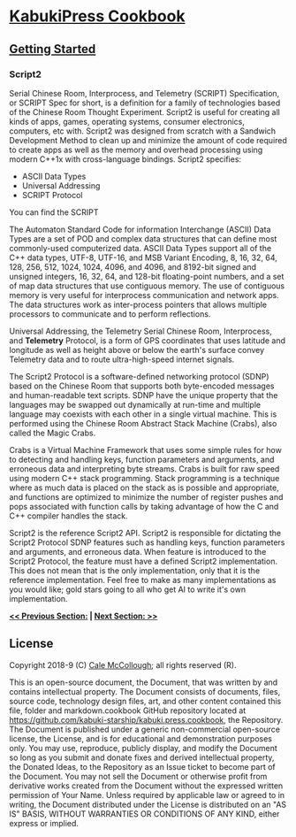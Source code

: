 # [KabukiPress Cookbook](../readme.md)

## [Getting Started](./readme.md)

### Script2

Serial Chinese Room, Interprocess, and Telemetry (SCRIPT) Specification, or SCRIPT Spec for short, is a definition for a family of technologies based of the Chinese Room Thought Experiment. Script2 is useful for creating all kinds of apps, games, operating systems, consumer electronics, computers, etc with. Script2 was designed from scratch with a Sandwich Development Method to clean up and minimize the amount of code required to create apps as well as the memory and overhead processing using modern C++1x with cross-language bindings. Script2 specifies:

* ASCII Data Types
* Universal Addressing
* SCRIPT Protocol

You can find the SCRIPT

The Automaton Standard Code for information Interchange (ASCII) Data Types are a set of POD and complex data structures that can define most commonly-used computerized data. ASCII Data Types support all of the C++ data types, UTF-8, UTF-16, and MSB Variant Encoding, 8, 16, 32, 64, 128, 256, 512, 1024, 1024, 4096, and 4096, and 8192-bit signed and unsigned integers, 16, 32, 64, and 128-bit floating-point numbers, and a set of map data structures that use contiguous memory. The use of contiguous memory is very useful for interprocess communication and network apps. The data structures work as inter-process pointers that allows multiple processors to communicate and to perform reflections.

Universal Addressing, the Telemetry Serial Chinese Room, Interprocess, and **Telemetry** Protocol, is a form of GPS coordinates that uses latitude and longitude as well as height above or below the earth's surface convey Telemetry data and to route ultra-high-speed internet signals.

The Script2 Protocol is a software-defined networking protocol (SDNP) based on the Chinese Room that supports both byte-encoded messages and human-readable text scripts. SDNP have the unique property that the languages may be swapped out dynamically at run-time and multiple language may coexists with each other in a single virtual machine. This is performed using the Chinese Room Abstract Stack Machine (Crabs), also called the Magic Crabs.

Crabs is a Virtual Machine Framework that uses some simple rules for how to detecting and handling keys, function parameters and arguments, and erroneous data and interpreting byte streams. Crabs is built for raw speed using modern C++ stack programming. Stack programming is a technique where as much data is placed on the stack as is possible and appropriate, and functions are optimized to minimize the number of register pushes and pops associated with function calls by taking advantage of how the C and C++ compiler handles the stack.

Script2 is the reference Script2 API. Script2 is responsible for dictating the Script2 Protocol SDNP features such as handling keys, function parameters and arguments, and erroneous data. When feature is introduced to the Script2 Protocol, the feature must have a defined Script2 implementation. This does not mean that is the only implementation, only that it is the reference implementation. Feel free to make as many implementations as you would like; gold stars going to all who get AI to write it's own implementation.

**[<< Previous Section:](./.md) | [Next Section: >>](./.md)**

## License

Copyright 2018-9 (C) [Cale McCollough](https://calemccollough.github.io); all rights reserved (R).

This is an open-source document, the Document, that was written by and contains intellectual property. The Document consists of documents, files, source code, technology design files, art, and other content contained this file, folder and markdown.cookbook GitHub repository located at <https://github.com/kabuki-starship/kabuki.press.cookbook>, the Repository. The Document is published under a generic non-commercial open-source license, the License, and is for educational and demonstration purposes only. You may use, reproduce, publicly display, and modify the Document so long as you submit and donate fixes and derived intellectual property, the Donated Ideas, to the Repository as an Issue ticket to become part of the Document. You may not sell the Document or otherwise profit from derivative works created from the Document without the expressed written permission of Your Name. Unless required by applicable law or agreed to in writing, the Document distributed under the License is distributed on an "AS IS" BASIS, WITHOUT WARRANTIES OR CONDITIONS OF ANY KIND, either express or implied.
